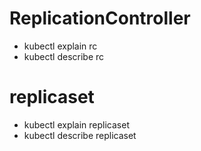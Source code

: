 
# ReplicationController
- kubectl explain rc
- kubectl describe rc
# replicaset 
- kubectl explain replicaset
- kubectl describe replicaset
